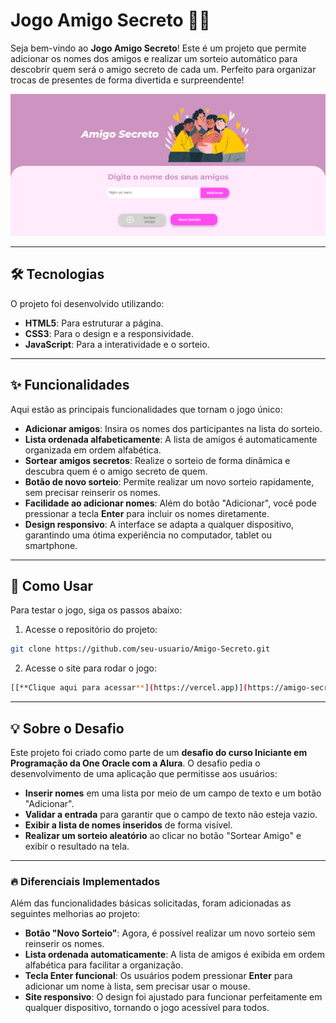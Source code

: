 # Jogo Amigo Secreto 🤫📱

Seja bem-vindo ao **Jogo Amigo Secreto**! Este é um projeto que permite adicionar os nomes dos amigos e realizar um sorteio automático para descobrir quem será o amigo secreto de cada um. Perfeito para organizar trocas de presentes de forma divertida e surpreendente!

![Tela do jogo](assets/teladojogo.png)

---

## 🛠 Tecnologias

O projeto foi desenvolvido utilizando:

- **HTML5**: Para estruturar a página.
- **CSS3**: Para o design e a responsividade.
- **JavaScript**: Para a interatividade e o sorteio.

---

## ✨ Funcionalidades

Aqui estão as principais funcionalidades que tornam o jogo único:

- **Adicionar amigos**: Insira os nomes dos participantes na lista do sorteio.
- **Lista ordenada alfabeticamente**: A lista de amigos é automaticamente organizada em ordem alfabética.
- **Sortear amigos secretos**: Realize o sorteio de forma dinâmica e descubra quem é o amigo secreto de quem.
- **Botão de novo sorteio**: Permite realizar um novo sorteio rapidamente, sem precisar reinserir os nomes.
- **Facilidade ao adicionar nomes**: Além do botão "Adicionar", você pode pressionar a tecla **Enter** para incluir os nomes diretamente.
- **Design responsivo**: A interface se adapta a qualquer dispositivo, garantindo uma ótima experiência no computador, tablet ou smartphone.

---

## 🧠 Como Usar

Para testar o jogo, siga os passos abaixo:

1. Acesse o repositório do projeto:

```bash
git clone https://github.com/seu-usuario/Amigo-Secreto.git
 ```

2. Acesse o site para rodar o jogo:

```bash
[[**Clique aqui para acessar**](https://vercel.app)](https://amigo-secreto-mu-ruby.vercel.app/)
```
---

## 💡 Sobre o Desafio

Este projeto foi criado como parte de um **desafio do curso Iniciante em Programação da One Oracle com a Alura**. O desafio pedia o desenvolvimento de uma aplicação que permitisse aos usuários:

- **Inserir nomes** em uma lista por meio de um campo de texto e um botão "Adicionar".
- **Validar a entrada** para garantir que o campo de texto não esteja vazio.
- **Exibir a lista de nomes inseridos** de forma visível.
- **Realizar um sorteio aleatório** ao clicar no botão "Sortear Amigo" e exibir o resultado na tela.

---

### 🔥 Diferenciais Implementados

Além das funcionalidades básicas solicitadas, foram adicionadas as seguintes melhorias ao projeto:

- **Botão "Novo Sorteio"**: Agora, é possível realizar um novo sorteio sem reinserir os nomes.
- **Lista ordenada automaticamente**: A lista de amigos é exibida em ordem alfabética para facilitar a organização.
- **Tecla Enter funcional**: Os usuários podem pressionar **Enter** para adicionar um nome à lista, sem precisar usar o mouse.
- **Site responsivo**: O design foi ajustado para funcionar perfeitamente em qualquer dispositivo, tornando o jogo acessível para todos.

